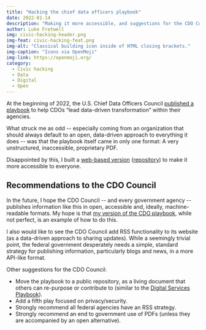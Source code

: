 ```yaml
---
title: "Hacking the chief data officers playbook"
date: 2022-01-14
description: "Making it more accessible, and suggestions for the CDO Council."
author: Luke Fretwell
img: civic-hacking-header.png
img-feat: civic-hacking-feat.png
img-alt: "Classical building icon inside of HTML closing brackets."
img-caption: "Icons via OpenMoji"
img-link: https://openmoji.org/
category:
  - Civic hacking
  - Data
  - Digital
  - Open
---
```


At the beginning of 2022, the U.S. Chief Data Officers Council [published a playbook](/radar/cdo-council-2021-playbook) to help CDOs “lead data-driven transformation” within their agencies.

What struck me as odd -- especially coming from an organization that should always default to an open, data-driven approach to everything it does -- was that the playbook itself came in only one format: A very unstructured, inaccessible, proprietary PDF.

Disappointed by this, I built a [web-based version](https://cdoplaybook.govfresh.com) ([repository](https://github.com/govfresh/cdo-playbook)) to make it more accessible to everyone.

## Recommendations to the CDO Council

In the future, I hope the CDO Council -- and every government agency -- publishes information like this in open, accessible and, ideally, machine-readable formats. My hope is that [my version of the CDO playbook](https://cdoplaybook.govfresh.com), while not perfect, is an example of how to do this.

I also would like to see the CDO Council add RSS functionality to its website (as a data-driven approach to sharing updates). While a seemingly trivial point, the federal government desperately needs a simple, standard strategy for publishing information, particularly blogs and news, in a more API-like format.

Other suggestions for the CDO Council:

* Move the playbook to a public repository, as a living document that others can re-purpose or contribute to (similar to the [Digital Services Playbook](https://playbook.cio.gov/)).
* Add a fifth play focused on privacy/security.
* Strongly recommend all federal agencies have an RSS strategy.
* Strongly recommend an end to government use of PDFs (unless they are accompanied by an open alternative).